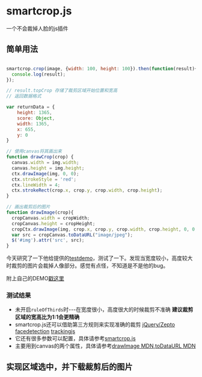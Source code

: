 smartcrop.js
============

一个不会裁掉人脸的js插件

## 简单用法

```js

smartcrop.crop(image, {width: 100, height: 100}).then(function(result){
  console.log(result);
});

// result.topCrop 存储了裁剪区域开始位置和宽高
// 返回数据格式

var returnData = {
	height: 1365,
	score: Object,
	width: 1365,
	x: 655,
	y: 0
}

// 使用canvas将其画出来
function drawCrop(crop) {
  canvas.width = img.width;
  canvas.height = img.height;
  ctx.drawImage(img, 0, 0);
  ctx.strokeStyle = 'red';
  ctx.lineWidth = 4;
  ctx.strokeRect(crop.x, crop.y, crop.width, crop.height);
}

// 画出裁剪后的图片
function drawImage(crop){
  cropCanvas.width = cropWidth;
  cropCanvas.height = cropHeight;
  cropCtx.drawImage(img, crop.x, crop.y, crop.width, crop.height, 0, 0, cropWidth, cropHeight);
  var src = cropCanvas.toDataURL("image/jpeg");
  $('#img').attr('src', src);
}

```

今天研究了一下他给提供的[testdemo](https://29a.ch/sandbox/2014/smartcrop/examples/testbed.html)，测试了一下。发现当宽度较小，高度较大时裁剪的图片会裁掉人像部分。感觉有点怪，不知道是不是他的bug。

附上自己的DEMO[戳这里](https://smileyby.github.io/smartcrop.js/)

### 测试结果

* 未开启`ruleOfThirds`时---在宽度很小，高度很大的时候裁剪不准确  **建议裁剪区域的宽高比为1:1会更精确**
* smartcrop.js还可以借助第三方规则来实现准确的裁剪 [jQuery/Zepto facedetection](http://facedetection.jaysalvat.com/) [trackingjs](https://trackingjs.com/)
* 它还有很多参数可以配置，具体请参考[smartcrop.js](https://github.com/jwagner/smartcrop.js)
* 主要用到canvas的两个属性，具体请参考[drawImage MDN](https://developer.mozilla.org/en-US/docs/Web/API/CanvasRenderingContext2D/drawImage),[toDataURL MDN](https://developer.mozilla.org/zh-CN/docs/Web/API/HTMLCanvasElement/toDataURL)

## 实现区域选中，并下载裁剪后的图片
